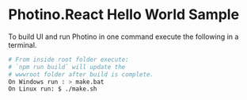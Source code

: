 # Photino.React Hello World Sample

To build UI and run Photino in one command execute the following in a terminal.

```sh
# From inside root folder execute:
# `npm run build` will update the
# wwwroot folder after build is complete. 
On Windows run : > make.bat
On Linux run: $ ./make.sh
```
